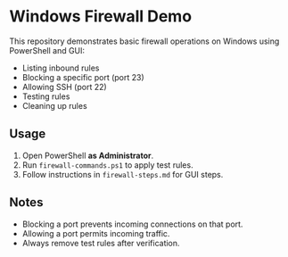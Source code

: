 # Windows Firewall Demo

This repository demonstrates basic firewall operations on Windows using PowerShell and GUI:

- Listing inbound rules
- Blocking a specific port (port 23)
- Allowing SSH (port 22)
- Testing rules
- Cleaning up rules

## Usage

1. Open PowerShell **as Administrator**.
2. Run `firewall-commands.ps1` to apply test rules.
3. Follow instructions in `firewall-steps.md` for GUI steps.

## Notes

- Blocking a port prevents incoming connections on that port.
- Allowing a port permits incoming traffic.
- Always remove test rules after verification.
